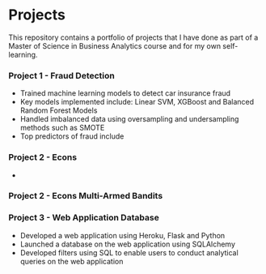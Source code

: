 # Projects
This repository contains a portfolio of projects that I have done as part of a Master of Science in Business Analytics course and for my own self-learning. 


### Project 1 - Fraud Detection 
- Trained machine learning models to detect car insurance fraud 
- Key models implemented include: Linear SVM, XGBoost and Balanced Random Forest Models
- Handled imbalanced data using oversampling and undersampling methods such as SMOTE
- Top predictors of fraud include 


### Project 2 - Econs 
- 


### Project 2 - Econs Multi-Armed Bandits 



### Project 3 - Web Application Database
- Developed a web application using Heroku, Flask and Python 
- Launched a database on the web application using SQLAlchemy
- Developed filters using SQL to enable users to conduct analytical queries on the web application 
